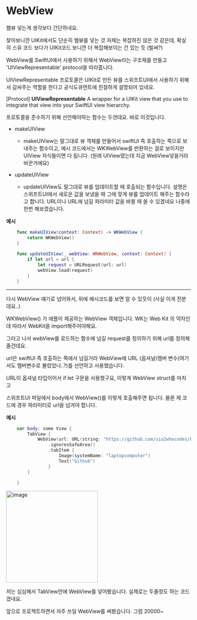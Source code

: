 #  WebView

웹뷰 넣는게 생각보다 간단하네요.

찾아보니깐 UIKit에서도 단순히 웹뷰를 넣는 것 자체는 복잡하진 않은 것 같은데, 확실히 스유 코드 보다가 UIKit코드 보니깐 더 복잡해보이는 건 있는 듯 (벌써?)

WebView를 SwiftUI에서 사용하기 위해서 WebView라는 구조체를 만들고 'UIViewRepresentable' protocol을 따라줍니다.

UIViewRepresentable 프로토콜은 UIKit로 만든 뷰를 스위프트UI에서 사용하기 위해서 감싸주는 역할을 한다고 공식도큐먼트에 친절하게 설명되어 있네요.

[Protocol]
**UIViewRepresentable**
A wrapper for a UIKit view that you use to integrate that view into your SwiftUI view hierarchy.

프로토콜을 준수하기 위해 선언해야하는 함수는 두갠데요. 바로 이것입니다.

- makeUIView
    - makeUIView는 말그대로 뷰 객체를 만들어서 swiftUI 즉 호출하는 쪽으로 보내주는 함수이고, 예시 코드에서는 WKWebView를 반환하는 걸로 보이지만 UIView 자식들이면 다 됩니다. (원래 UIView였는데 지금 WebView넣을거라 바꾼거에요)

- updateUIView
    - updateUIView도 말그대로 뷰를 업데이트할 때 호출되는 함수입니다. 설명은 스위프트UI에서 새로운 값을 보냈을 때 그에 맞게 뷰를 업데이트 해주는 함수라고 합니다. URL이나 URL에 넘길 파라미터 값을 바뀔 때 쓸 수 있겠네요 나중에 한번 해보겠습니다.


**예시**
```swift
    func makeUIView(context: Context) -> WKWebView {
        return WKWebView()
    }
    
    func updateUIView(_ webView: WKWebView, context: Context) {
        if let url = url {
            let request = URLRequest(url: url)
            webView.load(request)
        }
    }
```

----
다시 WebView 얘기로 넘어와서, 위에 예시코드를 보면 알 수 있듯이 (사실 이게 전분데요..)

WKWebView() 가 애플이 제공하는 WebView 객체입니다. WK는 Web Kit 의 약자인데 따라서 WebKit을 import해주어야해요.

그러고 나서 webView를 로드하는 함수에 넘길 request를 정의하기 위해 url를 정의해줄건데요.

url은 swiftUI 즉 호출하는 쪽에서 넘길거라 WebView에 URL (옵셔널)멤버 변수(여기서도 멤버변수로 불렀었나..?)를 선언하고 사용했습니다.

URL이 옵셔널 타입이어서 if let 구문을 사용했구요, 이렇게 WebView struct를 마치고

스위프트UI 파일에서 body에서 WebView()를 이렇게 호출해주면 됩니다. 물론 제 코드에 경우 파라미터로 url을 넘겨야 합니다.

**예시**
```swift
    var body: some View {
        TabView {
            WebView(url: URL(string: "https://github.com/sio2whocodes/Practice4SwiftUI"))
                .ignoresSafeArea()
                .tabItem { 
                    Image(systemName: "laptopcomputer")
                    Text("Github")
                }
        }
        
    }
```

<img width="250" alt="image" src="https://github.com/user-attachments/assets/2329a212-eb5c-4765-9f54-c58dfc469ff1">


저는 심심해서 TabView안에 WebView를 넣어봤습니다. 실제로는 두줄정도 하는 코드겠네요.

앞으로 프로젝트하면서 자주 쓰일 WebView를 써봤습니다. 그럼 20000~
